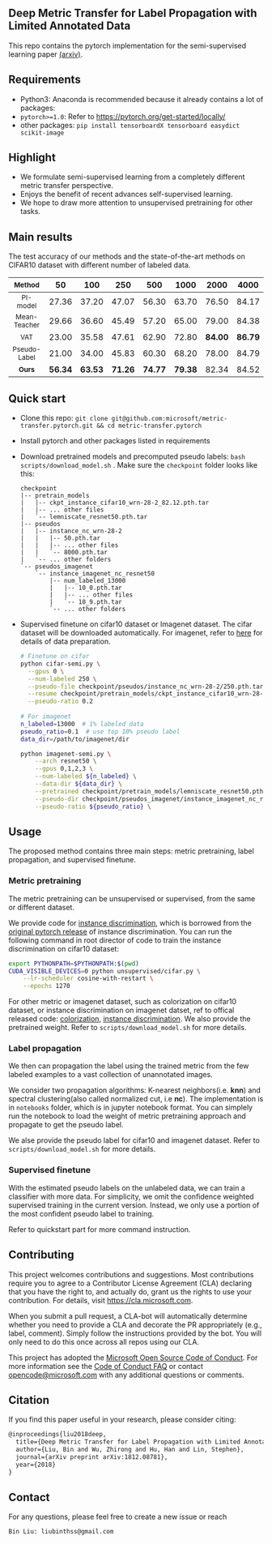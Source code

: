## Deep Metric Transfer for Label Propagation with Limited Annotated Data

This repo contains the pytorch implementation for the semi-supervised learning paper [(arxiv)](https://arxiv.org/abs/1812.08781).

## Requirements

* Python3: Anaconda is recommended because it already contains a lot of packages:
* `pytorch>=1.0`: Refer to https://pytorch.org/get-started/locally/
* other packages: `pip install tensorboardX tensorboard easydict scikit-image`

## Highlight

- We formulate semi-supervised learning from a completely different metric transfer perspective.
- Enjoys the benefit of recent advances self-supervised learning.
- We hope to draw more attention to unsupervised pretraining for other tasks.

## Main results

The test accuracy of our methods and the state-of-the-art methods on CIFAR10 dataset with different number of labeled data.

| <sub>Method</sub> |   50     |    100    |    250    |    500    |   1000    |   2000    |   4000    |   8000    |
| :----------------: | :-------: | :-------: | :-------: | :-------: | :-------: | :-------: | :-------: | :-------: |
|    <sub>PI-model</sub>         |   27.36 | 37.20 | 47.07 | 56.30 | 63.70 | 76.50 | 84.17 | 87.30 |
|   <sub>Mean-Teacher</sub>      |   29.66 | 36.60 | 45.49 | 57.20 | 65.00 | 79.00 | 84.38 | 87.50 |
|   <sub>VAT</sub>               |   23.00 | 35.58 | 47.61 | 62.90 | 72.80 | **84.00** | **86.79** | **88.10** |
|    <sub>Pseudo-Label</sub>     |   21.00 | 34.00 | 45.83 | 60.30 | 68.20 | 78.00 | 84.79 | 86.20 |
|    <sub>**Ours**</sub>         | **56.34** | **63.53** | **71.26** | **74.77** | **79.38** | 82.34 | 84.52 | 87.48 |


## Quick start

* Clone this repo: `git clone git@github.com:microsoft/metric-transfer.pytorch.git && cd metric-transfer.pytorch`

* Install pytorch and other packages listed in requirements

* Download pretrained models and precomputed pseudo labels: `bash scripts/download_model.sh` . Make sure the `checkpoint` folder looks like this:

  ```
  checkpoint
  |-- pretrain_models
  |   |-- ckpt_instance_cifar10_wrn-28-2_82.12.pth.tar
  |   |-- ... other files
  |   `-- lemniscate_resnet50.pth.tar
  |-- pseudos
  |   |-- instance_nc_wrn-28-2
  |   |   |-- 50.pth.tar
  |   |   |-- ... other files
  |   |   `-- 8000.pth.tar
  |   `-- ... other folders 
  `-- pseudos_imagenet
      `-- instance_imagenet_nc_resnet50
          |-- num_labeled_13000
          |   |-- 10_0.pth.tar
          |   |-- ... other files
          |   `-- 10_9.pth.tar
          `-- ... other folders 
  ```

* Supervised finetune on cifar10 dataset or Imagenet dataset. The cifar dataset will be downloaded automatically. For imagenet, refer to [here](https://github.com/pytorch/examples/tree/master/imagenet) for details of data preparation.

  ```bash
  # Finetune on cifar
  python cifar-semi.py \
  	--gpus 0 \
  	--num-labeled 250 \
  	--pseudo-file checkpoint/pseudos/instance_nc_wrn-28-2/250.pth.tar \
  	--resume checkpoint/pretrain_models/ckpt_instance_cifar10_wrn-28-2_82.12.pth.tar \
   	--pseudo-ratio 0.2
   	
  # For imagenet
  n_labeled=13000  # 1% labeled data
  pseudo_ratio=0.1  # use top 10% pseudo label
  data_dir=/path/to/imagenet/dir
  
  python imagenet-semi.py \
      --arch resnet50 \
      --gpus 0,1,2,3 \
      --num-labeled ${n_labeled} \
      --data-dir ${data_dir} \
      --pretrained checkpoint/pretrain_models/lemniscate_resnet50.pth.tar  \
      --pseudo-dir checkpoint/pseudos_imagenet/instance_imagenet_nc_resnet50/num_labeled_${n_labeled} \
      --pseudo-ratio ${pseudo_ratio} \
  ```

## Usage

The proposed method contains three main steps: metric pretraining, label propagation, and supervised finetune.

### Metric pretraining

The metric pretraining can be unsupervised or supervised, from the same or different dataset. 

We provide code for [instance discrimination](https://arxiv.org/abs/1805.01978), which is borrowed from the [original pytorch release](https://github.com/zhirongw/lemniscate.pytorch) of instance discrimination. You can run the following command in root director of code to train the instance discrimination on cifar10 dataset:

```bash
export PYTHONPATH=$PYTHONPATH:$(pwd)
CUDA_VISIBLE_DEVICES=0 python unsupervised/cifar.py \
	--lr-scheduler cosine-with-restart \
	--epochs 1270
```

For other metric or imagenet dataset, such as colorization on cifar10 dataset, or instance discrimination on imagenet datset, ref to offical released code: [colorization](https://github.com/richzhang/colorization), [instance discrimination](https://github.com/zhirongw/lemniscate.pytorch). We also provide the pretrained weight. Refer to `scripts/download_model.sh` for more details.

### Label propagation

We then can propagation the label using the trained metric from the few labeled examples to a vast collection of unannotated images.

We consider two propagation algorithms: K-nearest neighbors(i.e. **knn**) and spectral clustering(also called normalized cut, i.e **nc**). The implementation is in `notebooks` folder, which is in jupyter notebook format. You can simplely run the notebook to load the weight of metric pretraining approach and propagate to get the pseudo label.

We alse provide the pseudo label for cifar10 and imagenet dataset. Refer to `scripts/download_model.sh` for more details.

### Supervised finetune

With the estimated pseudo labels on the unlabeled data, we can train a classifier with more data. For simplicity, we omit the confidence weighted supervised training in the current version. Instead, we only use a portion of the most confident pseudo label to training.

Refer to quickstart part for more command instruction.

## Contributing

This project welcomes contributions and suggestions.  Most contributions require you to agree to a
Contributor License Agreement (CLA) declaring that you have the right to, and actually do, grant us
the rights to use your contribution. For details, visit https://cla.microsoft.com.

When you submit a pull request, a CLA-bot will automatically determine whether you need to provide
a CLA and decorate the PR appropriately (e.g., label, comment). Simply follow the instructions
provided by the bot. You will only need to do this once across all repos using our CLA.

This project has adopted the [Microsoft Open Source Code of Conduct](https://opensource.microsoft.com/codeofconduct/).
For more information see the [Code of Conduct FAQ](https://opensource.microsoft.com/codeofconduct/faq/) or
contact [opencode@microsoft.com](mailto:opencode@microsoft.com) with any additional questions or comments.

## Citation 

If you find this paper useful in your research, please consider citing:

```latex
@inproceedings{liu2018deep,
  title={Deep Metric Transfer for Label Propagation with Limited Annotated Data},
  author={Liu, Bin and Wu, Zhirong and Hu, Han and Lin, Stephen},
  journal={arXiv preprint arXiv:1812.08781},
  year={2018}
}
```

## Contact

For any questions, please feel free to create a new issue or reach 
```
Bin Liu: liubinthss@gmail.com
```
